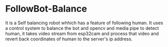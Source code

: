 # FollowBot-Balance
It is a Self balancing robot whhich has a feature of following human. It uses a control system to balance the bot and opencv and media pipe to detect human, it takes video stream from esp32cam and process that video and revert back coordinates of human to the server's ip address.
